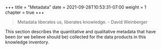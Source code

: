 +++
title = "Metadata"
date = 2021-09-28T10:53:31-07:00
weight = 1
chapter = true
+++


> Metadata liberates us, liberates knowledge. - David Weinberger

This section describes the quantitative and qualitative metadata that have been (or we believe should be) collected for the data products in this knowledge inventory. 
